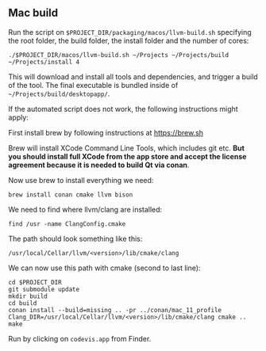 ## Mac build

Run the script on `$PROJECT_DIR/packaging/macos/llvm-build.sh` specifying
the root folder, the build folder, the install folder and the number of cores:

```
./$PROJECT_DIR/macos/llvm-build.sh ~/Projects ~/Projects/build ~/Projects/install 4
```

This will download and install all tools and dependencies, and trigger a build of the
tool. The final executable is bundled inside of `~/Projects/build/desktopapp/`.

If the automated script does not work, the following instructions might apply:

First install brew by following instructions at https://brew.sh

Brew will install XCode Command Line Tools, which includes git etc. **But you
should install full XCode from the app store and accept the license agreement
because it is needed to build Qt via conan**.

Now use brew to install everything we need:
```
brew install conan cmake llvm bison
```

We need to find where llvm/clang are installed:
```
find /usr -name ClangConfig.cmake
```

The path should look something like this:
```
/usr/local/Cellar/llvm/<version>/lib/cmake/clang
```

We can now use this path with cmake (second to last line):

```
cd $PROJECT_DIR
git submodule update
mkdir build
cd build
conan install --build=missing .. -pr ../conan/mac_11_profile
Clang_DIR=/usr/local/Cellar/llvm/<version>/lib/cmake/clang cmake ..
make
```

Run by clicking on `codevis.app` from Finder.
